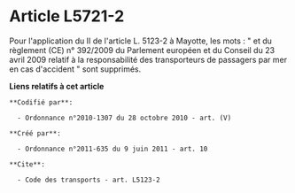 # Article L5721-2

Pour l'application du II de l'article L. 5123-2 à Mayotte, les mots : " et du règlement (CE) n° 392/2009 du Parlement
européen et du Conseil du 23 avril 2009 relatif à la responsabilité des transporteurs de passagers par mer en cas d'accident
" sont supprimés.

**Liens relatifs à cet article**

	**Codifié par**:

	  - Ordonnance n°2010-1307 du 28 octobre 2010 - art. (V)

	**Créé par**:

	  - Ordonnance n°2011-635 du 9 juin 2011 - art. 10

	**Cite**:

	  - Code des transports - art. L5123-2
